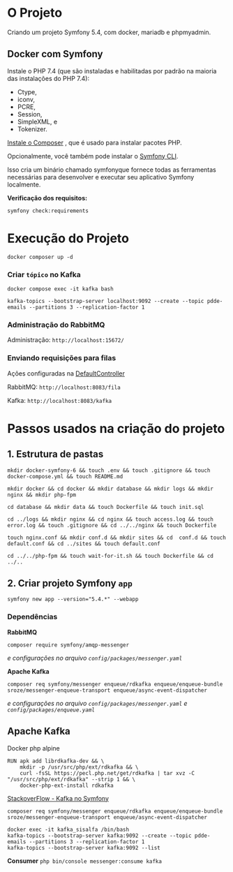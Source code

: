 # O Projeto

Criando um projeto Symfony 5.4, com docker, mariadb e phpmyadmin.

## Docker com Symfony

Instale o PHP 7.4 (que são instaladas e habilitadas por padrão na maioria das instalações do PHP 7.4): 
* Ctype, 
* iconv, 
* PCRE, 
* Session, 
* SimpleXML, e
* Tokenizer.

[Instale o Composer](https://getcomposer.org/download/) , que é usado para instalar pacotes PHP.

Opcionalmente, você também pode instalar o [Symfony CLI](https://symfony.com/download). 

Isso cria um binário chamado symfonyque fornece todas as ferramentas necessárias para desenvolver e executar seu aplicativo Symfony localmente.

**Verificação dos requisitos:**
```
symfony check:requirements
```
# Execução do Projeto

```
docker composer up -d
```

### Criar ``tópico`` no Kafka

```
docker compose exec -it kafka bash

kafka-topics --bootstrap-server localhost:9092 --create --topic pdde-emails --partitions 3 --replication-factor 1
```

### Administração do RabbitMQ

Administração: `http://localhost:15672/`

### Enviando requisições para filas

Ações configuradas na [DefaultController](app/src/Controller/DefaultController.php)

RabbitMQ: `http://localhost:8083/fila`

Kafka: `http://localhost:8083/kafka`

# Passos usados na criação do projeto

## 1. Estrutura de pastas


```
mkdir docker-symfony-6 && touch .env && touch .gitignore && touch docker-compose.yml && touch README.md
```


```
mkdir docker && cd docker && mkdir database && mkdir logs && mkdir nginx && mkdir php-fpm
```

```
cd database && mkdir data && touch Dockerfile && touch init.sql
```

```
cd ../logs && mkdir nginx && cd nginx && touch access.log && touch error.log && touch .gitignore && cd ../../nginx && touch Dockerfile
```

```
touch nginx.conf && mkdir conf.d && mkdir sites && cd  conf.d && touch default.conf && cd ../sites && touch default.conf
```

```
cd ../../php-fpm && touch wait-for-it.sh && touch Dockerfile && cd ../..
```


## 2. Criar projeto Symfony `app`

```shell
symfony new app --version="5.4.*" --webapp
```

### Dependências 

**RabbitMQ**
```shell
composer require symfony/amqp-messenger
```
*e configurações no arquivo `config/packages/messenger.yaml`*


**Apache Kafka**
```shell
composer req symfony/messenger enqueue/rdkafka enqueue/enqueue-bundle sroze/messenger-enqueue-transport enqueue/async-event-dispatcher
```
*e configurações no arquivo `config/packages/messenger.yaml` e `config/packages/enqueue.yaml`*

## Apache Kafka

Docker php alpine
```
RUN apk add librdkafka-dev && \
	mkdir -p /usr/src/php/ext/rdkafka && \
    curl -fsSL https://pecl.php.net/get/rdkafka | tar xvz -C "/usr/src/php/ext/rdkafka" --strip 1 && \
    docker-php-ext-install rdkafka
```


[StackoverFlow - Kafka no Symfony](https://stackoverflow.com/questions/58317692/symfony-messenger-with-apache-kafka-as-queue-transport)

``composer req symfony/messenger enqueue/rdkafka enqueue/enqueue-bundle sroze/messenger-enqueue-transport enqueue/async-event-dispatcher``

```
docker exec -it kafka_sisalfa /bin/bash
kafka-topics --bootstrap-server kafka:9092 --create --topic pdde-emails --partitions 3 --replication-factor 1
kafka-topics --bootstrap-server kafka:9092 --list
```

**Consumer**
`php bin/console messenger:consume kafka`

